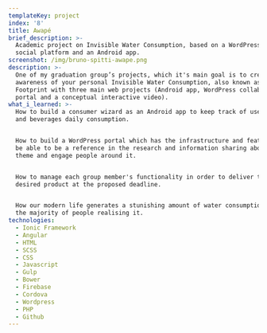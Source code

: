 ```yaml
---
templateKey: project
index: '8'
title: Awapé
brief_description: >-
  Academic project on Invisible Water Consumption, based on a WordPress built
  social platform and an Android app.
screenshot: /img/bruno-spitti-awape.png
description: >-
  One of my graduation group’s projects, which it's main goal is to create
  awareness of your personal Invisible Water Consumption, also known as Water
  Footprint with three main web projects (Android app, WordPress collaborative
  portal and a conceptual interactive video).
what_i_learned: >-
  How to build a consumer wizard as an Android app to keep track of user's food
  and beverages daily consumption.


  How to build a WordPress portal which has the infrastructure and features to
  be able to be a reference in the research and information sharing about the
  theme and engage people around it.


  How to manage each group member's functionality in order to deliver the
  desired product at the proposed deadline.


  How our modern life generates a stunishing amount of water consumption without
  the majority of people realising it.
technologies:
  - Ionic Framework
  - Angular
  - HTML
  - SCSS
  - CSS
  - Javascript
  - Gulp
  - Bower
  - Firebase
  - Cordova
  - Wordpress
  - PHP
  - Github
---
```


